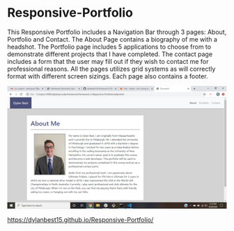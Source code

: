 # Responsive-Portfolio
This Responsive Portfolio includes a Navigation Bar through 3 pages: About, Portfolio and Contact. The About Page contains a biography of me with a headshot. The Portfolio page includes 5 applications to choose from to demonstrate different projects that I have completed. The contact page includes a form that the user may fill out if they wish to contact me for professional reasons. All the pages utilizes grid systems as will correctly format with different screen sizings. Each page also contains a footer.

![Responsive Portfolio](screenshot-hw2.png)

https://dylanbest15.github.io/Responsive-Portfolio/